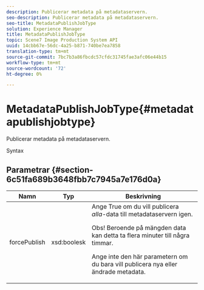 ```yaml
---
description: Publicerar metadata på metadataservern.
seo-description: Publicerar metadata på metadataservern.
seo-title: MetadataPublishJobType
solution: Experience Manager
title: MetadataPublishJobType
topic: Scene7 Image Production System API
uuid: 14cbb67e-56dc-4a25-b871-740be7ea7858
translation-type: tm+mt
source-git-commit: 7bc7b3a86fbcdc57cfdc31745fae3afc06e44b15
workflow-type: tm+mt
source-wordcount: '72'
ht-degree: 0%

---
```



# MetadataPublishJobType{#metadatapublishjobtype}

Publicerar metadata på metadataservern.

Syntax

## Parametrar {#section-6c51fa689b3648fbb7c7945a7e176d0a}

<table id="table_23B5CFC5C3F946F9AFDB6A83A1AAB7AF"> 
 <thead> 
  <tr> 
   <th colname="col1" class="entry"> Namn </th> 
   <th colname="col2" class="entry"> Typ </th> 
   <th colname="col3" class="entry"> Beskrivning </th> 
  </tr> 
 </thead>
 <tbody> 
  <tr> 
   <td colname="col1"> <span class="codeph"> <span class="varname"> forcePublish</span> </span> </td> 
   <td colname="col2"> <span class="codeph"> xsd:boolesk</span> </td> 
   <td colname="col3">Ange <span class="codeph"> True</span> om du vill publicera <i>alla</i>-data till metadataservern igen. <p>Obs!  Beroende på mängden data kan detta ta flera minuter till några timmar. </p><p>Ange inte den här parametern om du bara vill publicera nya eller ändrade metadata. </p></td> 
  </tr> 
 </tbody> 
</table>

